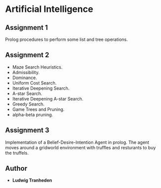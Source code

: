 # Artificial Intelligence

## Assignment 1
Prolog procedures to perform some list and tree operations.

## Assignment 2
* Maze Search Heuristics.
* Admissibility.
* Dominance.
* Uniform Cost Search.
* Iterative Deepening Search.
* A-star Search.
* Iterative Deepening A-star Search.
* Greedy Search.
* Game Trees and Pruning.
* alpha-beta pruning.

## Assignment 3
Implementation of a Belief-Desire-Intention Agent in prolog. The agent moves around a gridworld environment with truffles and resturants to buy the truffels. 

## Author

* **Ludwig Tranheden**
